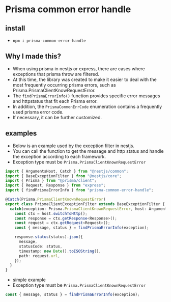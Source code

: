 # Prisma common error handle

## install

- `npm i prisma-common-error-handle`

## Why I made this?

- When using prisma in nestjs or express, there are cases where exceptions that prisma throw are filtered.
- At this time, the library was created to make it easier to deal with the most frequently occurring prisma errors, such as Prisma.PrismaClientKnowRequestError.
- The `findPrismaErrorInfo()` function provides specific error messages and httpstatus that fit each Prisma error.
- In addition, the `PrismaCommonErrCode` enumeration contains a frequently used prisma error code.
- If necessary, it can be further customized.

## examples

- Below is an example used by the exception filter in nestjs.
- You can call the function to get the message and http status and handle the exception according to each framework.
- Exception type must be `Prisma.PrismaClientKnownRequestError`

```typescript
import { ArgumentsHost, Catch } from "@nestjs/common";
import { BaseExceptionFilter } from "@nestjs/core";
import { Prisma } from "@prisma/client";
import { Request, Response } from "express";
import { findPrismaErrorInfo } from "prisma-common-error-handle";

@Catch(Prisma.PrismaClientKnownRequestError)
export class PrismaClientExceptionFilter extends BaseExceptionFilter {
  catch(exception: Prisma.PrismaClientKnownRequestError, host: ArgumentsHost) {
    const ctx = host.switchToHttp();
    const response = ctx.getResponse<Response>();
    const request = ctx.getRequest<Request>();
    const { message, status } = findPrismaErrorInfo(exception);

    response.status(status).json({
      message,
      statusCode: status,
      timestamp: new Date().toISOString(),
      path: request.url,
    });
  }
}
```

- simple example
- Exception type must be `Prisma.PrismaClientKnownRequestError`

```typescript
const { message, status } = findPrismaErrorInfo(exception);
```
